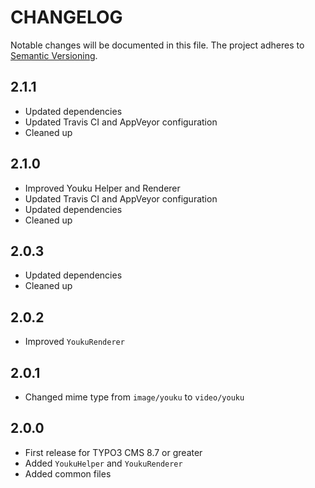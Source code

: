 CHANGELOG
=========

Notable changes will be documented in this file. The project adheres to [Semantic Versioning].

2.1.1
-----

* Updated dependencies
* Updated Travis CI and AppVeyor configuration
* Cleaned up

2.1.0
-----

* Improved Youku Helper and Renderer
* Updated Travis CI and AppVeyor configuration
* Updated dependencies
* Cleaned up

2.0.3
-----

* Updated dependencies
* Cleaned up

2.0.2
-----

* Improved `YoukuRenderer`

2.0.1
-----

* Changed mime type from `image/youku` to `video/youku`

2.0.0
-----

* First release for TYPO3 CMS 8.7 or greater
* Added `YoukuHelper` and `YoukuRenderer`
* Added common files

[Semantic Versioning]: http://semver.org "Semantic Versioning"
